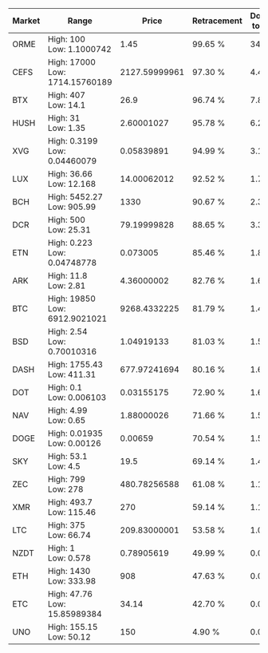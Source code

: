 | Market | Range | Price| Retracement | Doubles to 50% |
| --- | --- | --- | --- | --- |
| ORME | High: 100<br />Low: 1.1000742 | 1.45 | 99.65 % | 34.86 |
| CEFS | High: 17000<br />Low: 1714.15760189 | 2127.59999961 | 97.30 % | 4.40 |
| BTX | High: 407<br />Low: 14.1 | 26.9 | 96.74 % | 7.83 |
| HUSH | High: 31<br />Low: 1.35 | 2.60001027 | 95.78 % | 6.22 |
| XVG | High: 0.3199<br />Low: 0.04460079 | 0.05839891 | 94.99 % | 3.12 |
| LUX | High: 36.66<br />Low: 12.168 | 14.00062012 | 92.52 % | 1.74 |
| BCH | High: 5452.27<br />Low: 905.99 | 1330 | 90.67 % | 2.39 |
| DCR | High: 500<br />Low: 25.31 | 79.19999828 | 88.65 % | 3.32 |
| ETN | High: 0.223<br />Low: 0.04748778 | 0.073005 | 85.46 % | 1.85 |
| ARK | High: 11.8<br />Low: 2.81 | 4.36000002 | 82.76 % | 1.68 |
| BTC | High: 19850<br />Low: 6912.9021021 | 9268.4332225 | 81.79 % | 1.44 |
| BSD | High: 2.54<br />Low: 0.70010316 | 1.04919133 | 81.03 % | 1.54 |
| DASH | High: 1755.43<br />Low: 411.31 | 677.97241694 | 80.16 % | 1.60 |
| DOT | High: 0.1<br />Low: 0.006103 | 0.03155175 | 72.90 % | 1.68 |
| NAV | High: 4.99<br />Low: 0.65 | 1.88000026 | 71.66 % | 1.50 |
| DOGE | High: 0.01935<br />Low: 0.00126 | 0.00659 | 70.54 % | 1.56 |
| SKY | High: 53.1<br />Low: 4.5 | 19.5 | 69.14 % | 1.48 |
| ZEC | High: 799<br />Low: 278 | 480.78256588 | 61.08 % | 1.12 |
| XMR | High: 493.7<br />Low: 115.46 | 270 | 59.14 % | 1.13 |
| LTC | High: 375<br />Low: 66.74 | 209.83000001 | 53.58 % | 1.05 |
| NZDT | High: 1<br />Low: 0.578 | 0.78905619 | 49.99 % | 0.00 |
| ETH | High: 1430<br />Low: 333.98 | 908 | 47.63 % | 0.00 |
| ETC | High: 47.76<br />Low: 15.85989384 | 34.14 | 42.70 % | 0.00 |
| UNO | High: 155.15<br />Low: 50.12 | 150 | 4.90 % | 0.00 |
